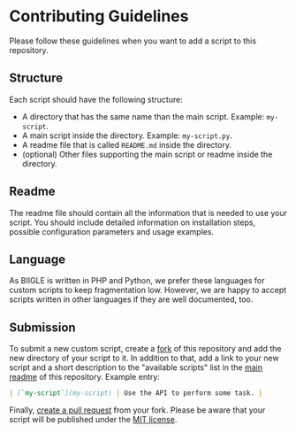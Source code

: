 # Contributing Guidelines

Please follow these guidelines when you want to add a script to this repository.

## Structure

Each script should have the following structure:

- A directory that has the same name than the main script. Example: `my-script`.
- A main script inside the directory. Example: `my-script.py`.
- A readme file that is called `README.md` inside the directory.
- (optional) Other files supporting the main script or readme inside the directory.

## Readme

The readme file should contain all the information that is needed to use your script. You should include detailed information on installation steps, possible configuration parameters and usage examples.

## Language

As BIIGLE is written in PHP and Python, we prefer these languages for custom scripts to keep fragmentation low. However, we are happy to accept scripts written in other languages if they are well documented, too.

## Submission

To submit a new custom script, create a [fork](https://help.github.com/articles/about-forks/) of this repository and add the new directory of your script to it. In addition to that, add a link to your new script and a short description to the "available scripts" list in the [main readme](README.md) of this repository. Example entry:

```markdown
| [`my-script`](my-script) | Use the API to perform some task. |
```

Finally, [create a pull request](https://help.github.com/articles/creating-a-pull-request-from-a-fork/) from your fork. Please be aware that your script will be published under the [MIT license](LICENSE).
